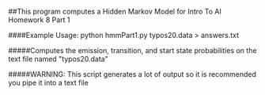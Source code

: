##This program computes a Hidden Markov Model for Intro To AI Homework 8 Part 1

####Example Usage: python hmmPart1.py typos20.data > answers.txt

#####Computes the emission, transition, and start state probabilities on the text file named "typos20.data"

#####WARNING: This script generates a lot of output so it is recommended you pipe it into a text file
